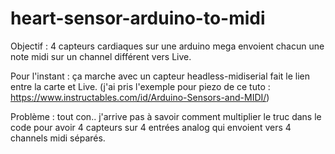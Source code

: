 # heart-sensor-arduino-to-midi

Objectif : 
4 capteurs cardiaques sur une arduino mega envoient chacun une note midi sur un channel différent vers Live. 

Pour l'instant : 
ça marche avec un capteur 
headless-midiserial fait le lien entre la carte et Live. 
(j'ai pris l'exemple pour piezo de ce tuto : https://www.instructables.com/id/Arduino-Sensors-and-MIDI/)

Problème : 
tout con.. j'arrive pas à savoir comment multiplier le truc dans le code pour avoir 4 capteurs sur 4 entrées analog qui envoient vers 4 channels midi séparés. 


